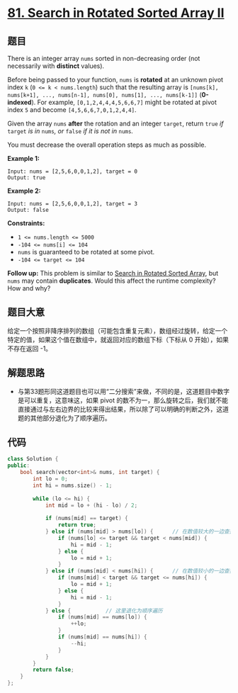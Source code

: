 # [81. Search in Rotated Sorted Array II](https://leetcode.com/problems/search-in-rotated-sorted-array-ii/)

## 题目

There is an integer array `nums` sorted in non-decreasing order (not necessarily with **distinct** values).

Before being passed to your function, `nums` is **rotated** at an unknown pivot index `k` (`0 <= k < nums.length`) such that the resulting array is `[nums[k], nums[k+1], ..., nums[n-1], nums[0], nums[1], ..., nums[k-1]]` (**0-indexed**). For example, `[0,1,2,4,4,4,5,6,6,7]` might be rotated at pivot index `5` and become `[4,5,6,6,7,0,1,2,4,4]`.

Given the array `nums` **after** the rotation and an integer `target`, return `true` *if* `target` *is in* `nums`*, or* `false` *if it is not in* `nums`*.*

You must decrease the overall operation steps as much as possible.

 

**Example 1:**

```
Input: nums = [2,5,6,0,0,1,2], target = 0
Output: true
```

**Example 2:**

```
Input: nums = [2,5,6,0,0,1,2], target = 3
Output: false
```

 

**Constraints:**

- `1 <= nums.length <= 5000`
- `-104 <= nums[i] <= 104`
- `nums` is guaranteed to be rotated at some pivot.
- `-104 <= target <= 104`

 

**Follow up:** This problem is similar to [Search in Rotated Sorted Array](https://leetcode.com/problems/search-in-rotated-sorted-array/description/), but `nums` may contain **duplicates**. Would this affect the runtime complexity? How and why?

## 题目大意

给定一个按照非降序排列的数组（可能包含重复元素），数组经过旋转，给定一个特定的值，如果这个值在数组中，就返回对应的数组下标（下标从 0 开始），如果不存在返回 -1。

## 解题思路

* 与第33题形同这道题目也可以用“二分搜索”来做，不同的是，这道题目中数字是可以重复，这意味这，如果 pivot 的数不为一，那么旋转之后，我们就不能直接通过与左右边界的比较来得出结果，所以除了可以明确的判断之外，这道题的其他部分退化为了顺序遍历。

## 代码

````c++
class Solution {
public:
    bool search(vector<int>& nums, int target) {
        int lo = 0;
        int hi = nums.size() - 1;
        
        while (lo <= hi) {
            int mid = lo + (hi - lo) / 2;
            
            if (nums[mid] == target) {
                return true;
            } else if (nums[mid] > nums[lo]) {      // 在数值较大的一边查找
                if (nums[lo] <= target && target < nums[mid]) {
                    hi = mid - 1;
                } else {
                    lo = mid + 1;
                }
            } else if (nums[mid] < nums[hi]) {      // 在数值较小的一边查找
                if (nums[mid] < target && target <= nums[hi]) {
                    lo = mid + 1;
                } else {
                    hi = mid - 1;
                }
            } else {           // 这里退化为顺序遍历
                if (nums[mid] == nums[lo]) {
                    ++lo;
                }
                if (nums[mid] == nums[hi]) {
                    --hi;
                }
            }
        }
        return false;
    }
};
````

